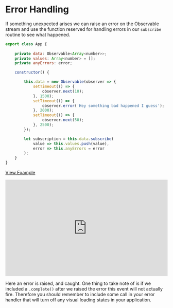 # Error Handling

If something unexpected arises we can raise an error on the Observable stream and use the function reserved for handling errors in our `subscribe` routine to see what happened.

```js
export class App {
	
	private data: Observable<Array<number>>;
	private values: Array<number> = [];
	private anyErrors: error;

	constructor() {

		this.data = new Observable(observer => {
		  	setTimeout(() => {
				observer.next(10);
			}, 1500);
			setTimeout(() => {
				observer.error('Hey something bad happened I guess');
			}, 2000);
			setTimeout(() => {
				observer.next(50);
			}, 2500);
		});

		let subscription = this.data.subscribe(
			value => this.values.push(value),
			error => this.anyErrors = error
		);
	}
}
```
[View Example](http://plnkr.co/edit/hw1JJsShWNWzO1Wtu5p0?p=preview)

<iframe class="no-pdf" style="width: 100%; height: 300px" src="http://embed.plnkr.co/jfVcLYsy5eOUsaCyaFkF/" frameborder="0" allowfullscren="allowfullscren"></iframe>

Here an error is raised, and caught. One thing to take note of is if we included a `.complete()` after we raised the error this event will not actually fire. Therefore you should remember to include some call in your error handler that will turn off any visual loading states in your application. 

